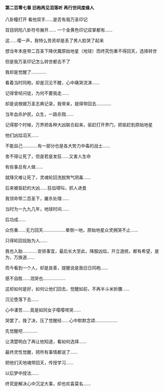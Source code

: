 #### 第二百零七章 旧袍再见泪落听 再行世间度缘人


八卦瞳打开
看他双手……是否有我万圣印记

双目阴阳八卦符号展开……
一个金黄色印记双掌都有……

这……嘤一声，我特么劳资却是丢了男人脸哭了起来

想当年本座带二百圣下降伏魔原始地星（地球）而终究伤重不得回天，选择转世

但是我万圣印记怎么转世都去不了

我却是觉醒了…………

看着当时同袍，却是沉沦不醒，心中痛哭流涕……

记得曾经问徒，为何不要我走……

却是说根据万圣志典记录，我带来，就得带回去…………

当年血杀护民，众生，一路杀戮……

记得那个时候，万界把各种大凶联合起来，驱赶打开界门，把驱赶到原始地星

他们凶焰滔天……

不能自己…………有一部分也是各大势力中毒的战士……

舍不得让死了，但是若是发狂……又害人生命

有些事总有人做……

就降灾难让死了，灵魂轮回洗脱煞气阴毒……


后来被驱赶的大凶……狂焰啸叫，抓人进食

我领命带二百圣下，屠杀处理……

当时为一九九几年，地球时间……

后功成……

众伤重……无力回天………………晕倒一地，原始地星众灵拥哭不止……

只得轮回投胎为人……

我也入胎…………安排事宜，最后长大至此，降服凶焰，开立道统，都有希望，是为，万族道……

而今看到一个人，却是良善，提醒说是我旧日同袍……

感不自胜……泪哭也………………


这却如何是好，如何让他们回去，觉醒如前，不再半斗米折腰……

沉沦堕落下去……

心中凄苦……竟是如同女子嘤嘤啼哭……

哭罢了，挽了决，压了觉醒经……心中默默念颂………………

先觉醒吧…………

让清楚明白了再让他知道，看如何选择……


最终灵性觉醒，把所有事情都说了……

把他们天地魂带回天，传授学习……

以后梦中授法……

终究是解决心中沉淀大事，却也欢喜莫名……

